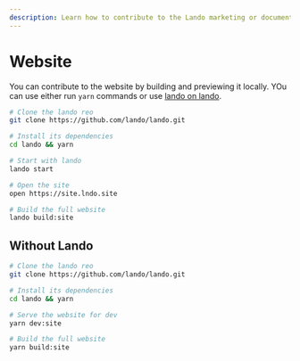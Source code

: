 ```yaml
---
description: Learn how to contribute to the Lando marketing or documentation websites.
---
```


# Website

You can contribute to the website by building and previewing it locally. YOu can use either run `yarn` commands or use [lando on lando](https://www.youtube.com/watch?v=STYsEXiuruU).

```bash
# Clone the lando reo
git clone https://github.com/lando/lando.git

# Install its dependencies
cd lando && yarn

# Start with lando
lando start

# Open the site
open https://site.lndo.site

# Build the full website
lando build:site
```

## Without Lando

```bash
# Clone the lando reo
git clone https://github.com/lando/lando.git

# Install its dependencies
cd lando && yarn

# Serve the website for dev
yarn dev:site

# Build the full website
yarn build:site
```
